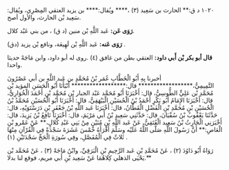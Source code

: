 ١٠٢٠ د ق:** الحارث بن سَعِيد (٣) ،**** ويُقال:**** بن يزيد العتقي المِصْرِي، ويُقال: سَعِيد بْن الحارث، والأول أصح.

**رَوَى عَن:** عَبد اللَّهِ بْن منين (د ق) ، من بني عَبْد كلال.

**رَوَى عَنه:** عَبد اللَّهِ بْن لَهِيعَة، ونافع بْن يزيد (دق) .

**قال أبو بكر بْن أَبي داود:** العتقي بطن من غافق (٤) .روى له أبو داود، وابن مَاجَهْ حديثا واحدا.

أخبرنا بِهِ أَبُو الْخَطَّابِ عُمَر بْنُ مُحَمَّدٍ بن عَبد اللَّهِ بن أَبي عَصْرُونَ التَّمِيمِيُّ،****************** قال:****************** أَنْبَأَنَا أَبُو الْحَسَنِ المؤيد بْن مُحَمَّدِ بْن عَلِيٍّ الطُّوسِيُّ، قال: أَخْبَرَنَا أَبُو مُحَمَّد عَبْد الجبار بْن مُحَمَّد بْنِ أَحْمَدَ الْخُوَارِيُّ، قال: أَخْبَرَنَا الإِمَامُ أَبُو بَكْرٍ أَحْمَدُ بْنُ الْحُسَيْنِ الْبَيْهَقِيُّ، قال: أَخْبَرَنَا أَبُو الْحُسَيْنِ مُحَمَّدُ بْنُ الْحُسَيْنِ بْنِ مُحَمَّدِ بْنِ الْفَضْلِ الْقَطَّانُ، قال: أَخْبَرَنَا عَبد اللَّهِ بْنُ جَعْفَرٍ بْنِ دَرَسْتَوَيْهِ، قال: حَدَّثَنَا يَعْقُوبُ بْنُ سُفْيَانَ، قال: حَدَّثَنِي سَعِيد بْنُ أَبي مَرْيَمَ، قال: أَخْبَرَنَا نَافِعُ بْنُ يَزِيدَ، قال: أَخْبَرَنِي الْحَارِثُ بْنُ سَعِيد الْعُتَقِيُّ، عَنْ عَبد اللَّهِ بْنِ مُنَيْنٍ مِنْ بَنِي عَبْدِ كُلالٍ،** عَنْ عَمْرو بْنِ الْعَاصِ:** أَنَّ رَسُولَ اللَّهِ صَلَّى اللَّهُ عَلَيْه وسَلَّمَ أَقْرَأَهُ خَمْسَ عَشَرَةَ سَجْدَةً فِي الْقُرْآنِ مِنْهَا ثَلاثٌ فِي الْمُفَصَّلِ، وفِي سُورَةِ الْحَجِّ سَجْدَتَيْنِ (١) .

رَوَاهُ أَبُو دَاوُدَ (٢) ، عَنْ مُحَمَّدِ بْنِ عَبد الرَّحِيمِ بْنِ الْبَرَقِيِّ، وابْنُ مَاجَهْ (٣) ، عَنْ مُحَمَّد بْن يَحْيَى الذهلي كِلاهُمَا عَنْ سَعِيد بْنِ أَبي مريم، فوقع لنا بدلا.**